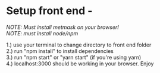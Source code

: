 # Setup front end -

*NOTE: Must install metmask on your browser!* <br />
*NOTE: must install node/npm*

1.) use your terminal to change directory to front end folder<br /> 
2.) run "npm install" to install dependencies <br />
3.) run "npm start" or "yarn start" (if you're using yarn) <br/>
4.) localhost:3000 should be working in your browser. Enjoy
